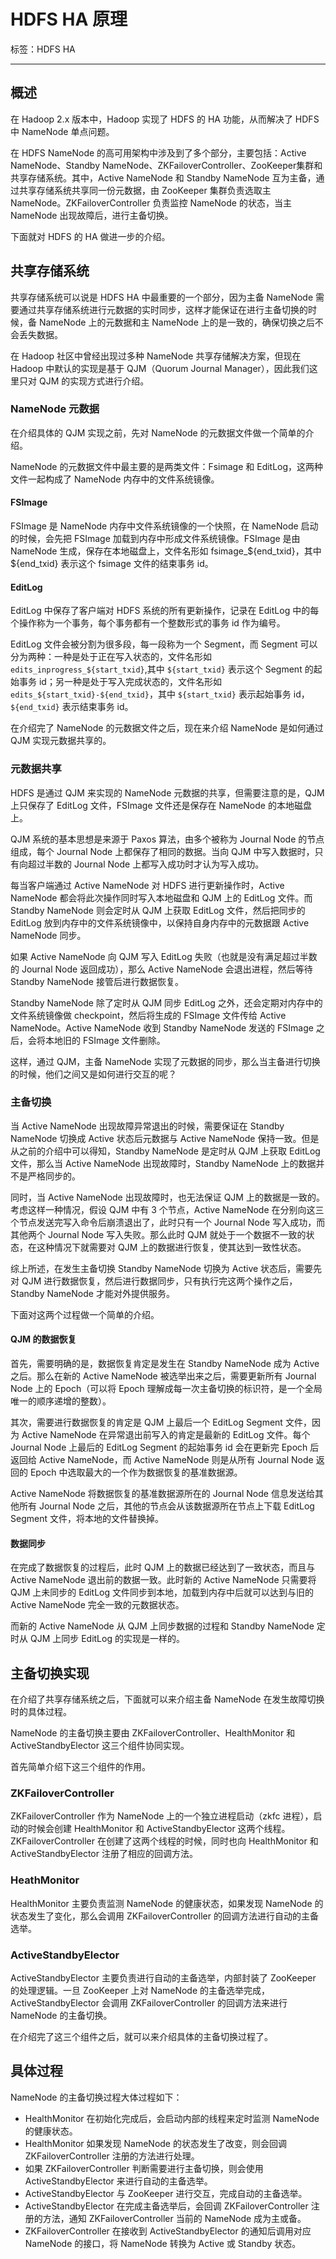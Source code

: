 # HDFS HA 原理

标签：HDFS HA

---

## 概述

在 Hadoop 2.x 版本中，Hadoop 实现了 HDFS 的 HA 功能，从而解决了 HDFS 中 NameNode 单点问题。

在 HDFS NameNode 的高可用架构中涉及到了多个部分，主要包括：Active NameNode、Standby NameNode、ZKFailoverController、ZooKeeper集群和共享存储系统。其中，Active NameNode 和 Standby NameNode 互为主备，通过共享存储系统共享同一份元数据，由 ZooKeeper 集群负责选取主 NameNode。ZKFailoverController 负责监控 NameNode 的状态，当主 NameNode 出现故障后，进行主备切换。

下面就对 HDFS 的 HA 做进一步的介绍。

## 共享存储系统

共享存储系统可以说是 HDFS HA 中最重要的一个部分，因为主备 NameNode 需要通过共享存储系统进行元数据的实时同步，这样才能保证在进行主备切换的时候，备 NameNode 上的元数据和主 NameNode 上的是一致的，确保切换之后不会丢失数据。

在 Hadoop 社区中曾经出现过多种 NameNode 共享存储解决方案，但现在 Hadoop 中默认的实现是基于 QJM（Quorum Journal Manager），因此我们这里只对 QJM 的实现方式进行介绍。

### NameNode 元数据

在介绍具体的 QJM 实现之前，先对 NameNode 的元数据文件做一个简单的介绍。

NameNode 的元数据文件中最主要的是两类文件：Fsimage 和 EditLog，这两种文件一起构成了 NameNode 内存中的文件系统镜像。

#### FSImage

FSImage 是 NameNode 内存中文件系统镜像的一个快照，在 NameNode 启动的时候，会先把 FSImage 加载到内存中形成文件系统镜像。FSImage 是由 NameNode 生成，保存在本地磁盘上，文件名形如 fsimage_${end_txid}，其中 ${end_txid} 表示这个 fsimage 文件的结束事务 id。

#### EditLog

EditLog 中保存了客户端对 HDFS 系统的所有更新操作，记录在 EditLog 中的每个操作称为一个事务，每个事务都有一个整数形式的事务 id 作为编号。

EditLog 文件会被分割为很多段，每一段称为一个 Segment，而 Segment 可以分为两种：一种是处于正在写入状态的，文件名形如 `edits_inprogress_${start_txid}`,其中 `${start_txid}` 表示这个 Segment 的起始事务 id；另一种是处于写入完成状态的，文件名形如 `edits_${start_txid}-${end_txid}`，其中 `${start_txid}` 表示起始事务 id，`${end_txid}` 表示结束事务 id。

在介绍完了 NameNode 的元数据文件之后，现在来介绍 NameNode 是如何通过 QJM 实现元数据共享的。

### 元数据共享

HDFS 是通过 QJM 来实现的 NameNode 元数据的共享，但需要注意的是，QJM 上只保存了 EditLog 文件，FSImage 文件还是保存在 NameNode 的本地磁盘上。

QJM 系统的基本思想是来源于 Paxos 算法，由多个被称为 Journal Node 的节点组成，每个 Journal Node 上都保存了相同的数据。当向 QJM 中写入数据时，只有向超过半数的 Journal Node 上都写入成功时才认为写入成功。

每当客户端通过 Active NameNode 对 HDFS 进行更新操作时，Active NameNode 都会将此次操作同时写入本地磁盘和 QJM 上的 EditLog 文件。而 Standby NameNode 则会定时从 QJM 上获取 EditLog 文件，然后把同步的 EditLog 放到内存中的文件系统镜像中，以保持自身内存中的元数据跟 Active NameNode 同步。

如果 Active NameNode 向 QJM 写入 EditLog 失败（也就是没有满足超过半数的 Journal Node 返回成功），那么 Active NameNode 会退出进程，然后等待 Standby NameNode 接管后进行数据恢复。

Standby NameNode 除了定时从 QJM 同步 EditLog 之外，还会定期对内存中的文件系统镜像做 checkpoint，然后将生成的 FSImage 文件传给 Active NameNode。Active NameNode 收到 Standby NameNode 发送的 FSImage 之后，会将本地旧的 FSImage 文件删除。

这样，通过 QJM，主备 NameNode 实现了元数据的同步，那么当主备进行切换的时候，他们之间又是如何进行交互的呢？

### 主备切换

当 Active NameNode 出现故障异常退出的时候，需要保证在 Standby NameNode 切换成 Active 状态后元数据与 Active NameNode 保持一致。但是从之前的介绍中可以得知，Standby NameNode 是定时从 QJM 上获取 EditLog 文件，那么当 Active NameNode 出现故障时，Standby NameNode 上的数据并不是严格同步的。

同时，当 Active NameNode 出现故障时，也无法保证 QJM 上的数据是一致的。考虑这样一种情况，假设 QJM 中有 3 个节点，Active NameNode 在分别向这三个节点发送完写入命令后崩溃退出了，此时只有一个 Journal Node 写入成功，而其他两个 Journal Node 写入失败。那么此时 QJM 就处于一个数据不一致的状态，在这种情况下就需要对 QJM 上的数据进行恢复，使其达到一致性状态。

综上所述，在发生主备切换 Standby NameNode 切换为 Active 状态后，需要先对 QJM 进行数据恢复，然后进行数据同步，只有执行完这两个操作之后，Standby NameNode 才能对外提供服务。

下面对这两个过程做一个简单的介绍。

#### QJM 的数据恢复

首先，需要明确的是，数据恢复肯定是发生在 Standby NameNode 成为 Active 之后。那么在新的 Active NameNode 被选举出来之后，需要更新所有 Journal Node 上的 Epoch（可以将 Epoch 理解成每一次主备切换的标识符，是一个全局唯一的顺序递增的整数）。

其次，需要进行数据恢复的肯定是 QJM 上最后一个 EditLog Segment 文件，因为 Active NameNode 在异常退出前写入的肯定是最新的 EditLog 文件。每个 Journal Node 上最后的 EditLog Segment 的起始事务 id 会在更新完 Epoch 后返回给 Active NameNode，而 Active NameNode 则是从所有 Journal Node 返回的 Epoch 中选取最大的一个作为数据恢复的基准数据源。

Active NameNode 将数据恢复的基准数据源所在的 Journal Node 信息发送给其他所有 Journal Node 之后，其他的节点会从该数据源所在节点上下载 EditLog Segment 文件，将本地的文件替换掉。

#### 数据同步

在完成了数据恢复的过程后，此时 QJM 上的数据已经达到了一致状态，而且与 Active NameNode 退出前的数据一致。此时新的 Active NameNode 只需要将 QJM 上未同步的 EditLog 文件同步到本地，加载到内存中后就可以达到与旧的 Active NameNode 完全一致的元数据状态。

而新的 Active NameNode 从 QJM 上同步数据的过程和 Standby NameNode 定时从 QJM 上同步 EditLog 的实现是一样的。

## 主备切换实现

在介绍了共享存储系统之后，下面就可以来介绍主备 NameNode 在发生故障切换时的具体过程。

NameNode 的主备切换主要由 ZKFailoverController、HealthMonitor 和 ActiveStandbyElector 这三个组件协同实现。

首先简单介绍下这三个组件的作用。

### ZKFailoverController

ZKFailoverController 作为 NameNode 上的一个独立进程启动（zkfc 进程），启动的时候会创建 HealthMonitor 和 ActiveStandbyElector 这两个线程。ZKFailoverController 在创建了这两个线程的时候，同时也向 HealthMonitor 和 ActiveStandbyElector 注册了相应的回调方法。

### HeathMonitor

HealthMonitor 主要负责监测 NameNode 的健康状态，如果发现 NameNode 的状态发生了变化，那么会调用 ZKFailoverController 的回调方法进行自动的主备选举。

### ActiveStandbyElector

ActiveStandbyElector 主要负责进行自动的主备选举，内部封装了 ZooKeeper 的处理逻辑。一旦 ZooKeeper 上对 NameNode 的主备选举完成，ActiveStandbyElector 会调用 ZKFailoverController 的回调方法来进行 NameNode 的主备切换。

在介绍完了这三个组件之后，就可以来介绍具体的主备切换过程了。

## 具体过程

NameNode 的主备切换过程大体过程如下：
- HealthMonitor 在初始化完成后，会启动内部的线程来定时监测 NameNode 的健康状态。
- HealthMonitor 如果发现 NameNode 的状态发生了改变，则会回调 ZKFailoverController 注册的方法进行处理。
- 如果 ZKFailoverController 判断需要进行主备切换，则会使用 ActiveStandbyElector 来进行自动的主备选举。
- ActiveStandbyElector 与 ZooKeeper 进行交互，完成自动的主备选举。
- ActiveStandbyElector 在完成主备选举后，会回调 ZKFailoverController 注册的方法，通知 ZKFailoverController 当前的 NameNode 成为主或备。
- ZKFailoverController 在接收到 ActiveStandbyElector 的通知后调用对应 NameNode 的接口，将 NameNode 转换为 Active 或 Standby 状态。